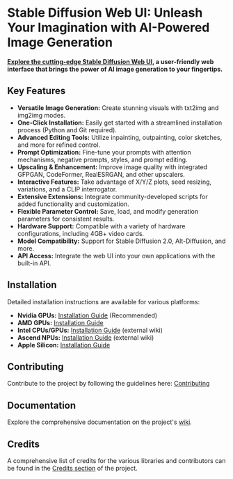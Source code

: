 # Stable Diffusion Web UI: Unleash Your Imagination with AI-Powered Image Generation

**[Explore the cutting-edge Stable Diffusion Web UI](https://github.com/AUTOMATIC1111/stable-diffusion-webui), a user-friendly web interface that brings the power of AI image generation to your fingertips.**

## Key Features

*   **Versatile Image Generation:** Create stunning visuals with txt2img and img2img modes.
*   **One-Click Installation:** Easily get started with a streamlined installation process (Python and Git required).
*   **Advanced Editing Tools:** Utilize inpainting, outpainting, color sketches, and more for refined control.
*   **Prompt Optimization:** Fine-tune your prompts with attention mechanisms, negative prompts, styles, and prompt editing.
*   **Upscaling & Enhancement:** Improve image quality with integrated GFPGAN, CodeFormer, RealESRGAN, and other upscalers.
*   **Interactive Features:** Take advantage of X/Y/Z plots, seed resizing, variations, and a CLIP interrogator.
*   **Extensive Extensions:** Integrate community-developed scripts for added functionality and customization.
*   **Flexible Parameter Control:** Save, load, and modify generation parameters for consistent results.
*   **Hardware Support:** Compatible with a variety of hardware configurations, including 4GB+ video cards.
*   **Model Compatibility:** Support for Stable Diffusion 2.0, Alt-Diffusion, and more.
*   **API Access:** Integrate the web UI into your own applications with the built-in API.

## Installation

Detailed installation instructions are available for various platforms:

*   **Nvidia GPUs:** [Installation Guide](https://github.com/AUTOMATIC1111/stable-diffusion-webui/wiki/Install-and-Run-on-NVidia-GPUs) (Recommended)
*   **AMD GPUs:** [Installation Guide](https://github.com/AUTOMATIC1111/stable-diffusion-webui/wiki/Install-and-Run-on-AMD-GPUs)
*   **Intel CPUs/GPUs:** [Installation Guide](https://github.com/openvinotoolkit/stable-diffusion-webui/wiki/Installation-on-Intel-Silicon) (external wiki)
*   **Ascend NPUs:** [Installation Guide](https://github.com/wangshuai09/stable-diffusion-webui/wiki/Install-and-run-on-Ascend-NPUs) (external wiki)
*   **Apple Silicon:** [Installation Guide](https://github.com/AUTOMATIC1111/stable-diffusion-webui/wiki/Installation-on-Apple-Silicon)

## Contributing

Contribute to the project by following the guidelines here: [Contributing](https://github.com/AUTOMATIC1111/stable-diffusion-webui/wiki/Contributing)

## Documentation

Explore the comprehensive documentation on the project's [wiki](https://github.com/AUTOMATIC1111/stable-diffusion-webui/wiki).

## Credits

A comprehensive list of credits for the various libraries and contributors can be found in the [Credits section](https://github.com/AUTOMATIC1111/stable-diffusion-webui/blob/master/html/licenses.html) of the project.